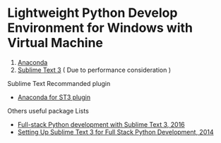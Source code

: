 # Lightweight Python Develop Environment for Windows with Virtual Machine

1. [Anaconda](https://www.continuum.io/downloads)
2. [Sublime Text 3](https://www.sublimetext.com/3) ( Due to performance consideration )

Sublime Text Recommanded plugin
- [Anaconda for ST3 plugin](http://damnwidget.github.io/anaconda/#carousel-features)

Others useful package Lists 
- [Full-stack Python development with Sublime Text 3, 2016](http://www.gtlambert.com/blog/python-sublime-text-3)
- [Setting Up Sublime Text 3 for Full Stack Python Development, 2014](https://realpython.com/blog/python/setting-up-sublime-text-3-for-full-stack-python-development/)
